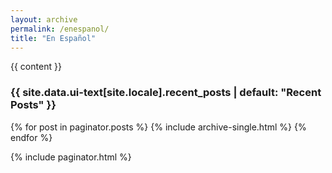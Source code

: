 ```yaml
---
layout: archive
permalink: /enespanol/
title: "En Español"
---
```


{{ content }}

<h3 class="archive__subtitle">{{ site.data.ui-text[site.locale].recent_posts | default: "Recent Posts" }}</h3>

{% for post in paginator.posts %}
  {% include archive-single.html %}
{% endfor %}

{% include paginator.html %}

<style>
img {
    display: block;
    margin-left: auto;
    margin-right: auto;
}
</style>

